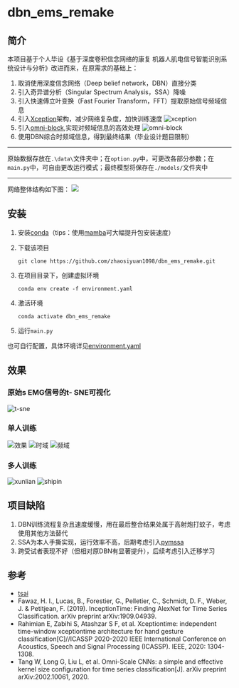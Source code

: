 # dbn_ems_remake
## 简介
本项目基于个人毕设《基于深度卷积信念网络的康复
机器人肌电信号智能识别系统设计与分析》改进而来，在原需求的基础上：

1. 取消使用深度信念网络（Deep belief network，DBN）直接分类
2. 引入奇异谱分析（Singular Spectrum Analysis，SSA）降噪
3. 引入快速傅立叶变换（Fast Fourier Transform，FFT）提取原始信号频域信息
4. 引入[Xception](https://arxiv.org/pdf/1911.03803.pdf)架构，减少网络复杂度，加快训练速度
   <img alt="xception" src="./figure/截屏2023-11-11%20上午11.26.31.png"/>
5. 引入[omni-block](https://arxiv.org/abs/2002.10061),实现对频域信息的高效处理
![omni-block](./figure/截屏2023-11-12%20下午12.51.58.png)
6. 使用DBN综合时频域信息，得到最终结果（毕业设计题目限制）
---
原始数据存放在`.\data\`文件夹中；在`option.py`中，可更改各部分参数；在`main.py`中，可自由更改运行模式；最终模型将保存在`./models/`文件夹中

---
网络整体结构如下图：
![](./figure/liucheng.png)

## 安装
1. 安装[conda](https://conda.io/projects/conda/en/latest/user-guide/install/index.html)（tips：使用[mamba](https://github.com/conda-forge/miniforge)可大幅提升包安装速度）

2. 下载该项目

    `git clone https://github.com/zhaosiyuan1098/dbn_ems_remake.git`

3. 在项目目录下，创建虚拟环境

    `conda env create -f environment.yaml`

4. 激活环境

    `conda activate dbn_ems_remake`

4. 运行`main.py`

也可自行配置，具体环境详见[environment.yaml](environment.yaml)

## 效果

### 原始s EMG信号的t- SNE可视化
![t-sne](./figure/截屏2023-11-11%20上午11.29.15.png)
### 单人训练
![效果](./figure/截屏2023-11-11%20上午11.32.31.png)
![时域](./figure/截屏2023-11-11%20上午11.34.59.png)
![频域](./figure/截屏2023-11-11%20上午11.37.15.png)
### 多人训练
![xunlian](./figure/截屏2023-11-11%20上午11.39.24.png)
![shipin](./figure/截屏2023-11-11%20上午11.38.25.png)

## 项目缺陷
1. DBN训练流程复杂且速度缓慢，用在最后整合结果处属于高射炮打蚊子，考虑使用其他方法替代
2. SSA为本人手撕实现，运行效率不高，后期考虑引入[pymssa](https://github.com/kieferk/pymssa)
3. 跨受试者表现不好（但相对原DBN有显著提升），后续考虑引入迁移学习

## 参考
* [tsai](https://github.com/timeseriesAI/tsai)
* Fawaz, H. I., Lucas, B., Forestier, G., Pelletier, C., Schmidt, D. F., Weber, J. & Petitjean, F. (2019). InceptionTime: Finding AlexNet for Time Series Classification. arXiv preprint arXiv:1909.04939.
* Rahimian E, Zabihi S, Atashzar S F, et al. Xceptiontime: independent time-window xceptiontime architecture for hand gesture classification[C]//ICASSP 2020-2020 IEEE International Conference on Acoustics, Speech and Signal Processing (ICASSP). IEEE, 2020: 1304-1308.
* Tang W, Long G, Liu L, et al. Omni-Scale CNNs: a simple and effective kernel size configuration for time series classification[J]. arXiv preprint arXiv:2002.10061, 2020.

